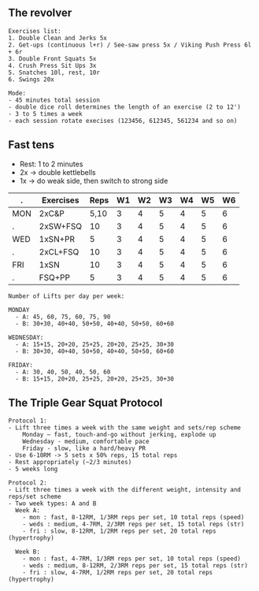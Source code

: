 ## The revolver

```
Exercises list:
1. Double Clean and Jerks 5x
2. Get-ups (continuous l+r) / See-saw press 5x / Viking Push Press 6l + 6r
3. Double Front Squats 5x
4. Crush Press Sit Ups 3x
5. Snatches 10l, rest, 10r
6. Swings 20x

Mode:
- 45 minutes total session
- double dice roll determines the length of an exercise (2 to 12')
- 3 to 5 times a week
- each session rotate execises (123456, 612345, 561234 and so on)
```

## Fast tens

- Rest: 1 to 2 minutes
- 2x -> double kettlebells
- 1x -> do weak side, then switch to strong side

. | Exercises | Reps | W1 | W2 | W3 | W4 | W5 | W6
-- | -- | -- | -- | -- | -- | -- | -- | -- |
MON | 2xC&P | 5,10 | 3 | 4 | 5 | 4 | 5 | 6
. | 2xSW+FSQ | 10 | 3 | 4 | 5 | 4 | 5 | 6
WED | 1xSN+PR | 5 | 3 | 4 | 5 | 4 | 5 | 6
. | 2xCL+FSQ | 10 | 3 | 4 | 5 | 4 | 5 | 6
FRI | 1xSN | 10 | 3 | 4 | 5 | 4 | 5 | 6
. | FSQ+PP | 5 | 3 | 4 | 5 | 4 | 5 | 6


```
Number of Lifts per day per week:

MONDAY
  - A: 45, 60, 75, 60, 75, 90
  - B: 30+30, 40+40, 50+50, 40+40, 50+50, 60+60

WEDNESDAY:
  - A: 15+15, 20+20, 25+25, 20+20, 25+25, 30+30
  - B: 30+30, 40+40, 50+50, 40+40, 50+50, 60+60

FRIDAY:
  - A: 30, 40, 50, 40, 50, 60
  - B: 15+15, 20+20, 25+25, 20+20, 25+25, 30+30
```

## The Triple Gear Squat Protocol

```
Protocol 1:
- Lift three times a week with the same weight and sets/rep scheme
    Monday — fast, touch-and-go without jerking, explode up
    Wednesday - medium, comfortable pace
    Friday - slow, like a hard/heavy PR
- Use 6-10RM -> 5 sets x 50% reps, 15 total reps
- Rest appropriately (~2/3 minutes)
- 5 weeks long
```

```
Protocol 2:
- Lift three times a week with the different weight, intensity and reps/set scheme
- Two week types: A and B
  Week A:
    - mon : fast, 8-12RM, 1/3RM reps per set, 10 total reps (speed)
    - weds : medium, 4-7RM, 2/3RM reps per set, 15 total reps (str)
    - fri : slow, 8-12RM, 1/2RM reps per set, 20 total reps (hypertrophy)

  Week B:
    - mon : fast, 4-7RM, 1/3RM reps per set, 10 total reps (speed)
    - weds : medium, 8-12RM, 2/3RM reps per set, 15 total reps (str)
    - fri : slow, 4-7RM, 1/2RM reps per set, 20 total reps (hypertrophy)
```
